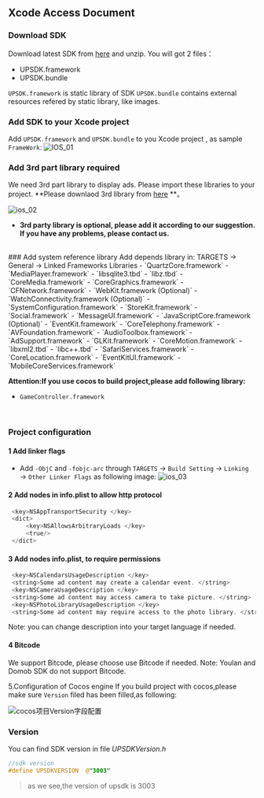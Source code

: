## Xcode Access Document
### Download SDK
Download latest SDK from [here](http://ads-sdk-doc.haloapps.com/docs/show/13  "SDK Download Page") and unzip. You will got 2 files：
- UPSDK.framework
- UPSDK.bundle

`UPSDK.framework` is static library of SDK
`UPSDK.bundle` contains external resources refered by static library, like images.
</br>

### Add SDK to your Xcode project
Add `UPSDK.framework` and `UPSDK.bundle` to you Xcode project , as sample `FrameWork`:
![IOS_01](http://docs.upltv.com/uploads/201808/5b88d60fe148e_5b88d60f.png "IOS_01")

### Add 3rd part library required
We need 3rd part library to display ads. Please import these libraries to your project.
**Please downlaod 3rd library from [here](http://ads-sdk-doc.haloapps.com/docs/show/13 "3rd libraries") **。

![ios_02](http://docs.upltv.com/uploads/201808/5b88d65b062ae_5b88d65b.png "ios_02")
<br>
- **3rd party library is optional, please add it according to our suggestion. If you have any problems, please contact us.**
</br>
### Add system reference library 
Add depends library in: TARGETS → General → Linked Frameworks Libraries
- `QuartzCore.framework`
- `MediaPlayer.framework`
- `libsqlite3.tbd`
- `libz.tbd`
- `CoreMedia.framework`
- `CoreGraphics.framework`
- `CFNetwork.framework`
- `WebKit.framework (Optional)`
- `WatchConnectivity.framework (Optional)`
- `SystemConfiguration.framework`
- `StoreKit.framework`
- `Social.framework`
- `MessageUI.framework`
- `JavaScriptCore.framework (Optional)`
- `EventKit.framework`
- `CoreTelephony.framework`
- `AVFoundation.framework`
- `AudioToolbox.framework`
- `AdSupport.framework`
- `GLKit.framework`
- `CoreMotion.framework`
- `libxml2.tbd`
- `libc++.tbd`
- `SafariServices.framework`
- `CoreLocation.framework`
- `EventKitUI.framework`
- `MobileCoreServices.framework`

**Attention:If you use cocos to build project,please add following library:**

- `GameController.framework`

<br>

### Project configuration 
#### 1 Add linker flags

- Add `-ObjC` and `-fobjc-arc` through `TARGETS` → `Build Setting` → `Linking` → `Other Linker Flags`  as following image:
![ios_03](http://docs.upltv.com/uploads/201808/5b88d8fb6b6a9_5b88d8fb.png "ios_03")


#### 2 Add nodes in info.plist to allow http protocol 

```objective-c
 <key>NSAppTransportSecurity </key>
 <dict>
	 <key>NSAllowsArbitraryLoads </key>
	 <true/>
 </dict>
```

#### 3 Add nodes info.plist, to require permissions
```objective-c
 <key>NSCalendarsUsageDescription </key>
 <string>Some ad content may create a calendar event. </string>
 <key>NSCameraUsageDescription </key>
 <string>Some ad content may access camera to take picture. </string>
 <key>NSPhotoLibraryUsageDescription </key>
 <string>Some ad content may require access to the photo library. </string>
```

Note: you can change description into your target language if needed.
<br>

#### 4 Bitcode
We support Bitcode, please choose use Bitcode if needed.
Note: Youlan and Domob SDK do not support Bitcode.
<br>

5.Configuration of Cocos engine
If you build project with cocos,please make sure  `Version` filed has been filled,as following:

![cocos项目Version字段配置](http://docs.upltv.com/uploads/201709/59afb01ec7612_59afb01e.png "cocos项目Version字段配置")
<br>

### Version
You can find SDK version in file *UPSDKVersion.h*

```objective-c
//sdk version
#define UPSDKVERSION  @"3003"
```
> as we see,the version of upsdk is 3003 
